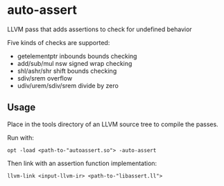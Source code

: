 # auto-assert
LLVM pass that adds assertions to check for undefined behavior

Five kinds of checks are supported:

* getelementptr inbounds bounds checking
* add/sub/mul nsw signed wrap checking
* shl/ashr/shr shift bounds checking
* sdiv/srem overflow
* udiv/urem/sdiv/srem divide by zero

## Usage

Place in the tools directory of an LLVM source tree to compile the passes.

Run with:

    opt -load <path-to-"autoassert.so"> -auto-assert

Then link with an assertion function implementation:

    llvm-link <input-llvm-ir> <path-to-"libassert.ll">

